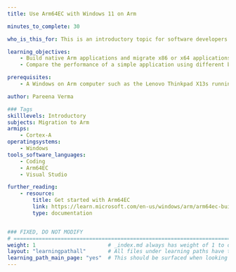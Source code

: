 ```yaml
---
title: Use Arm64EC with Windows 11 on Arm

minutes_to_complete: 30

who_is_this_for: This is an introductory topic for software developers who want to use Arm64EC with Windows on Arm devices. 

learning_objectives:
    - Build native Arm applications and migrate x86 or x64 applications to Arm using Arm64EC
    - Compare the performance of a simple application using different build configurations

prerequisites:
    - A Windows on Arm computer such as the Lenovo Thinkpad X13s running Windows 11.

author: Pareena Verma

### Tags
skilllevels: Introductory
subjects: Migration to Arm
armips:
    - Cortex-A
operatingsystems:
    - Windows
tools_software_languages:
    - Coding
    - Arm64EC
    - Visual Studio

further_reading:
    - resource:
        title: Get started with Arm64EC
        link: https://learn.microsoft.com/en-us/windows/arm/arm64ec-build
        type: documentation


### FIXED, DO NOT MODIFY
# ================================================================================
weight: 1                       # _index.md always has weight of 1 to order correctly
layout: "learningpathall"       # All files under learning paths have this same wrapper
learning_path_main_page: "yes"  # This should be surfaced when looking for related content. Only set for _index.md of learning path content.
---
```

